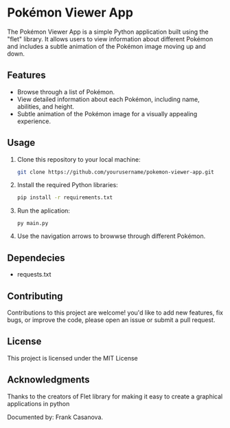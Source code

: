 # Pokémon Viewer App


The Pokémon Viewer App is a simple Python application built using the "flet" library. It allows users to view information about different Pokémon and includes a subtle animation of the Pokémon image moving up and down.

## Features

- Browse through a list of Pokémon.
- View detailed information about each Pokémon, including name, abilities, and height.
- Subtle animation of the Pokémon image for a visually appealing experience.

## Usage

1. Clone this repository to your local machine:

   ```bash
   git clone https://github.com/yourusername/pokemon-viewer-app.git
   ```
2. Install the required Python libraries:
    ```bash
    pip install -r requirements.txt
    ```
3. Run the aplication:
    ```
    py main.py
    ```
4. Use the navigation arrows to browwse through different Pokémon.

## Dependecies
- requests.txt

## Contributing

Contributions to this project are welcome! you'd like to add new features, fix bugs, or improve the code, please open an issue or submit a pull request.

## License

This project is licensed under the MIT License

## Acknowledgments

Thanks to the creators of Flet library for making it easy to create a graphical applications in python

Documented by: Frank Casanova.

